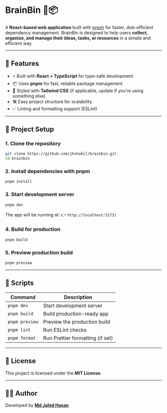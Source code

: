 # BrainBin 🧠📦

A **React-based web application** built with [pnpm](https://pnpm.io/) for faster, disk-efficient dependency management.
BrainBin is designed to help users **collect, organize, and manage their ideas, tasks, or resources** in a simple and efficient way.

---

## 🚀 Features

- ⚡ Built with **React + TypeScript** for type-safe development
- 📦 Uses **pnpm** for fast, reliable package management
- 🎨 Styled with **Tailwind CSS** (if applicable, update if you’re using something else)
- 🛠 Easy project structure for scalability
- ✅ Linting and formatting support (ESLint)

---

## 📂 Project Setup

### 1. Clone the repository

```bash
git clone https://github.com/jhshakil/brainbin.git
cd brainbin
```

### 2. Install dependencies with pnpm

```bash
pnpm install
```

### 3. Start development server

```bash
pnpm dev
```

The app will be running at:
👉 `http://localhost:5173/`

### 4. Build for production

```bash
pnpm build
```

### 5. Preview production build

```bash
pnpm preview
```

---

## 📖 Scripts

| Command        | Description                      |
| -------------- | -------------------------------- |
| `pnpm dev`     | Start development server         |
| `pnpm build`   | Build production-ready app       |
| `pnpm preview` | Preview the production build     |
| `pnpm lint`    | Run ESLint checks                |
| `pnpm format`  | Run Prettier formatting (if set) |

---

## 📝 License

This project is licensed under the **MIT License**.

---

## 👨‍💻 Author

Developed by **[Md Jahid Hasan](https://github.com/jhshakil)**
